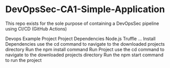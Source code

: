 # DevOpsSec-CA1-Simple-Application
This repo exists for the sole purpose of containing a DevOpsSec pipeline using CI/CD (GitHub Actions)

Devops Example Project
Project Dependencies
Node.js
Truffle ...
Install Dependencies
use the cd command to navigate to the downloaded projects directory
Run the npm install command
Run Project
use the cd command to navigate to the downloaded projects directory
Run the npm start command to run the project
